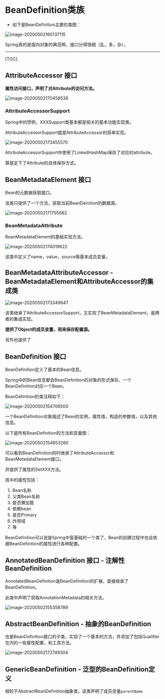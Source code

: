 # BeanDefinition类族

- 如下是BeanDefinition主要的类图：

![image-20200502160137115](/home/chen/github/_java/pic/image-20200502160137115.png)

Spring真的是面向对象的典范啊，接口分得很细（乱，多，杂）。



<!-- more -->

---

[TOC]



## AttributeAccessor 接口

**属性访问接口，声明了对Attribute的访问方法。**

 ![image-20200502170458539](/home/chen/github/_java/pic/image-20200502170458539.png)



### AttributeAccessorSupport

Spring中的惯例，XXXSupport类基本都是相关的基本功能实现类。

AttributeAccessorSupport就是AttributeAccessor的简单实现。

 ![image-20200502173455570](/home/chen/github/_java/pic/image-20200502173455570.png)

AttributeAccessorSupport中使用了LinkedHashMap保存了对应的attribute。

算是定下了Attribute的具体保存方式。





## BeanMetadataElement 接口

Bean的元数据获取接口。

该类只提供了一个方法，获取当前BeanDeinition的数据源。

 ![image-20200502171705662](/home/chen/github/_java/pic/image-20200502171705662.png)



### BeanMetadataAttribute 

BeanMetadataElement的基础实现方法。

 ![image-20200502174019622](/home/chen/github/_java/pic/image-20200502174019622.png)

该类中定义了name，value，source等基本成员变量。





## BeanMetadataAttributeAccessor - BeanMetadataElement和AttributeAccessor的集成类

 ![image-20200502173349647](/home/chen/github/_java/pic/image-20200502173349647.png)

该类继承了AttributeAccessorSupport，又实现了BeanMetadataElement，是两者的集成实现。

**提供了Object的成员变量，用来保存配置源。**

另外也提供了



## BeanDefinition 接口

BeanDefinition定义了基本的Bean信息。

Spring中的Bean信息都会BeanDefinition的对象的形式保存，一个BeanDefinition对应一个Bean。

BeanDefinition的类注释如下：

 ![image-20200502154706500](/home/chen/github/_java/pic/image-20200502154706500.png)

一个BeanDefinition对象描述了Bean的实例，属性值，构造的参数值，以及其他信息。

以下是所有BeanDefinition的方法和变量图：

 ![image-20200502154853260](/home/chen/github/_java/pic/image-20200502154853260.png)

可以看到BeanDefinition同时继承了AttributeAccessor和BeanMetadataElement接口。

并提供了属性的SetXXX方法。

其中的属性包括：

1. Bean名称
2. 父类Bean名称
3. 是否懒加载
4. 依赖bean
5. 是否Primary
6. 作用域
7. 等

BeanDefinition可以说是Spring中蛮基础的一个类了，Bean的创建过程中也会依据BeanDefinition的属性进行各种配置。



## AnnotatedBeanDefinition 接口 - 注解性BeanDefinition

AnnotatedBeanDefinition是BeanDefinition的扩展，直接继承了BeanDefinition。

此类中声明了获取AnnotationMetadata的相关方法。

 ![image-20200502155358789](/home/chen/github/_java/pic/image-20200502155358789.png)





## AbstractBeanDefinition - 抽象的BeanDefinition

也是BeanDefinition接口的子类，实现了一个基本的方法，并添加了包括Qualifier在内的一些属性配置，和工具方法。

 ![image-20200502172749304](/home/chen/github/_java/pic/image-20200502172749304.png)



## GenericBeanDefinition - 泛型的BeanDefinition定义

相较于AbstractBeanDefinition抽象类，该类声明了成员变量`parentName`